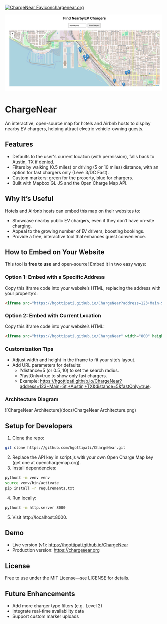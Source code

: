 [<img src="https://chargenear.org/favicon.png" alt="ChargeNear Favicon" width="16" height="16">chargenear.org](https://chargenear.org)


![ChargeNear Map](https://github.com/hgottipati/ChargeNear/blob/main/screenshot.jpg)


# ChargeNear
An interactive, open-source map for hotels and Airbnb hosts to display nearby EV chargers, helping attract electric vehicle-owning guests.

## Features
- Defaults to the user's current location (with permission), falls back to Austin, TX if denied.
- Filters by walking (0.5 miles) or driving (5 or 10 miles) distance, with an option for fast chargers only (Level 3/DC Fast).
- Custom markers: green for the property, blue for chargers.
- Built with Mapbox GL JS and the Open Charge Map API.

## Why It’s Useful
Hotels and Airbnb hosts can embed this map on their websites to:
- Showcase nearby public EV chargers, even if they don’t have on-site charging.
- Appeal to the growing number of EV drivers, boosting bookings.
- Provide a free, interactive tool that enhances guest convenience.

## How to Embed on Your Website
This tool is **free to use** and open-source! Embed it in two easy ways:

### Option 1: Embed with a Specific Address
Copy this iframe code into your website’s HTML, replacing the address with your property’s:
```html
<iframe src="https://hgottipati.github.io/ChargeNear?address=123+Main+St,+Austin,+TX" width="800" height="600" frameborder="0" style="border:0;" allowfullscreen></iframe>
```

### Option 2: Embed with Current Location
Copy this iframe code into your website’s HTML:
```html
<iframe src="https://hgottipati.github.io/ChargeNear" width="800" height="600" frameborder="0" style="border:0;" allowfullscreen></iframe>
```

### Customization Tips
- Adjust width and height in the iframe to fit your site’s layout.
- Add URL parameters for defaults:
  - ?distance=5 (or 0.5, 10) to set the search radius.
  - ?fastOnly=true to show only fast chargers.
  - Example: https://hgottipati.github.io/ChargeNear?address=123+Main+St,+Austin,+TX&distance=5&fastOnly=true.

### Architecture Diagram
![ChargeNear Architecture](docs/ChargeNear Architecture.png)

## Setup for Developers
1. Clone the repo:
```bash
git clone https://github.com/hgottipati/ChargeNear.git
```
2. Replace the API key in script.js with your own Open Charge Map key (get one at openchargemap.org).
3. Install dependencies:
```bash
python3 -m venv venv
source venv/bin/activate
pip install -r requirements.txt
```
4. Run locally:
```bash
python3 -m http.server 8000
```
5. Visit http://localhost:8000.

## Demo
* Live version (v1): https://hgottipati.github.io/ChargeNear
* Production version: https://chargenear.org 

## License
Free to use under the MIT License—see LICENSE for details.

## Future Enhancements
- Add more charger type filters (e.g., Level 2)
- Integrate real-time availability data
- Support custom marker uploads
